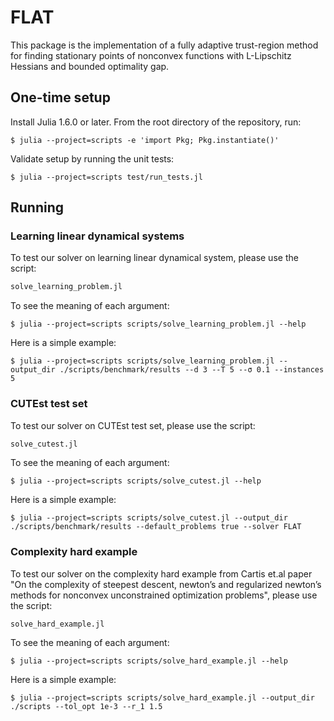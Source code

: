 # FLAT
This package is the implementation of a fully adaptive trust-region method for finding stationary points of nonconvex functions with L-Lipschitz Hessians and bounded optimality gap.

## One-time setup
Install Julia 1.6.0 or later. From the root directory of the repository, run:

```console
$ julia --project=scripts -e 'import Pkg; Pkg.instantiate()'
```

Validate setup by running the unit tests:

```console
$ julia --project=scripts test/run_tests.jl
```

## Running
### Learning linear dynamical systems
To test our solver on learning linear dynamical system, please use the script:

```julia
solve_learning_problem.jl
```

To see the meaning of each argument:

```console
$ julia --project=scripts scripts/solve_learning_problem.jl --help
```

Here is a simple example:

```console
$ julia --project=scripts scripts/solve_learning_problem.jl --output_dir ./scripts/benchmark/results --d 3 --T 5 --σ 0.1 --instances 5
```

### CUTEst test set
To test our solver on CUTEst test set, please use the script:

```julia
solve_cutest.jl
```

To see the meaning of each argument:

```shell
$ julia --project=scripts scripts/solve_cutest.jl --help
```

Here is a simple example:

```shell
$ julia --project=scripts scripts/solve_cutest.jl --output_dir ./scripts/benchmark/results --default_problems true --solver FLAT
```

### Complexity hard example

To test our solver on the complexity hard example from Cartis et.al paper "On the complexity of steepest descent, newton’s and regularized newton’s methods for nonconvex unconstrained optimization problems", please use the script:

```shell
solve_hard_example.jl
```

To see the meaning of each argument:

```shell
$ julia --project=scripts scripts/solve_hard_example.jl --help
```

Here is a simple example:

```shell
$ julia --project=scripts scripts/solve_hard_example.jl --output_dir ./scripts --tol_opt 1e-3 --r_1 1.5
```

